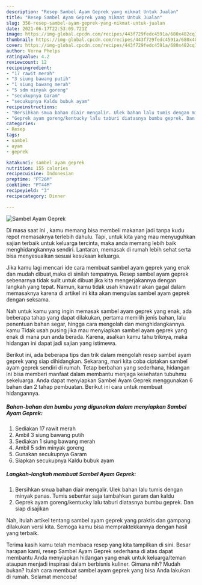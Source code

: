 ```yaml
---
description: "Resep Sambel Ayam Geprek yang nikmat Untuk Jualan"
title: "Resep Sambel Ayam Geprek yang nikmat Untuk Jualan"
slug: 356-resep-sambel-ayam-geprek-yang-nikmat-untuk-jualan
date: 2021-06-17T22:53:09.721Z
image: https://img-global.cpcdn.com/recipes/443f729fedc4591a/680x482cq70/sambel-ayam-geprek-foto-resep-utama.jpg
thumbnail: https://img-global.cpcdn.com/recipes/443f729fedc4591a/680x482cq70/sambel-ayam-geprek-foto-resep-utama.jpg
cover: https://img-global.cpcdn.com/recipes/443f729fedc4591a/680x482cq70/sambel-ayam-geprek-foto-resep-utama.jpg
author: Verna Phelps
ratingvalue: 4.2
reviewcount: 12
recipeingredient:
- "17 rawit merah"
- "3 siung bawang putih"
- "1 siung bawang merah"
- "5 sdm minyak goreng"
- "secukupnya Garam"
- "secukupnya Kaldu bubuk ayam"
recipeinstructions:
- "Bersihkan smua bahan diair mengalir. Ulek bahan lalu tumis dengan minyak panas. Tumis sebentar saja tambahkan garam dan kaldu"
- "Geprek ayam goreng/kentucky lalu taburi diatasnya bumbu geprek. Dan siap disajikan"
categories:
- Resep
tags:
- sambel
- ayam
- geprek

katakunci: sambel ayam geprek 
nutrition: 155 calories
recipecuisine: Indonesian
preptime: "PT26M"
cooktime: "PT44M"
recipeyield: "3"
recipecategory: Dinner

---
```



![Sambel Ayam Geprek](https://img-global.cpcdn.com/recipes/443f729fedc4591a/680x482cq70/sambel-ayam-geprek-foto-resep-utama.jpg)

Di masa  saat ini , kamu memang bisa membeli makanan jadi tanpa kudu repot memasaknya terlebih dahulu. Tapi, untuk kita yang mau menyuguhkan sajian terbaik untuk keluarga tercinta, maka anda memang lebih baik menghidangkannya sendiri. Lantaran, memasak di rumah lebih sehat serta bisa menyesuaikan sesuai kesukaan keluarga.

Jika kamu lagi mencari ide cara membuat sambel ayam geprek yang enak dan mudah dibuat,maka di sinilah tempatnya. Resep sambel ayam geprek  sebenarnya tidak sulit untuk dibuat jika kita mengerjakannya dengan langkah yang tepat. Namun, kamu tidak usah khawatir akan gagal dalam memasaknya 
karena di artikel ini kita akan mengulas sambel ayam geprek dengan seksama.  



Nah untuk kamu yang ingin memasak sambel ayam geprek yang enak, ada beberapa tahap yang dapat dilakukan, pertama memilih jenis bahan, lalu penentuan bahan segar, hingga cara mengolah dan menghidangkannya. kamu Tidak usah pusing jika mau menyiapkan sambel ayam geprek yang enak di mana pun anda berada. Karena, asalkan kamu  tahu triknya, maka hidangan ini dapat jadi sajian yang istimewa.

Berikut ini, ada beberapa tips dan trik dalam mengolah resep sambel ayam geprek yang siap dihidangkan. Sekarang, mari kita coba ciptakan sambel ayam geprek sendiri di rumah. Tetap berbahan yang sederhana, hidangan ini bisa memberi manfaat dalam membantu menjaga kesehatan tubuhmu sekeluarga. Anda dapat menyiapkan Sambel Ayam Geprek menggunakan 6 bahan dan 2 tahap pembuatan. Berikut ini cara untuk membuat hidangannya.

<!--inarticleads1-->

##### Bahan-bahan dan bumbu yang digunakan dalam menyiapkan Sambel Ayam Geprek:

1. Sediakan 17 rawit merah
1. Ambil 3 siung bawang putih
1. Sediakan 1 siung bawang merah
1. Ambil 5 sdm minyak goreng
1. Gunakan secukupnya Garam
1. Siapkan secukupnya Kaldu bubuk ayam




<!--inarticleads2-->

##### Langkah-langkah membuat Sambel Ayam Geprek:

1. Bersihkan smua bahan diair mengalir. Ulek bahan lalu tumis dengan minyak panas. Tumis sebentar saja tambahkan garam dan kaldu
1. Geprek ayam goreng/kentucky lalu taburi diatasnya bumbu geprek. Dan siap disajikan




Nah, itulah artikel tentang  sambel ayam geprek  yang praktis dan gampang dilakukan versi kita. Semoga kamu bisa mempraktekkannya dengan hasil yang terbaik. 

Terima kasih kamu telah membaca resep yang kita tampilkan di sini. Besar harapan kami, resep  Sambel Ayam Geprek sederhana di atas dapat membantu Anda menyiapkan hidangan yang enak untuk keluarga/teman ataupun menjadi inspirasi dalam berbisnis kuliner. Gimana nih? Mudah bukan? Itulah cara membuat sambel ayam geprek yang bisa Anda lakukan di rumah. Selamat mencoba!

